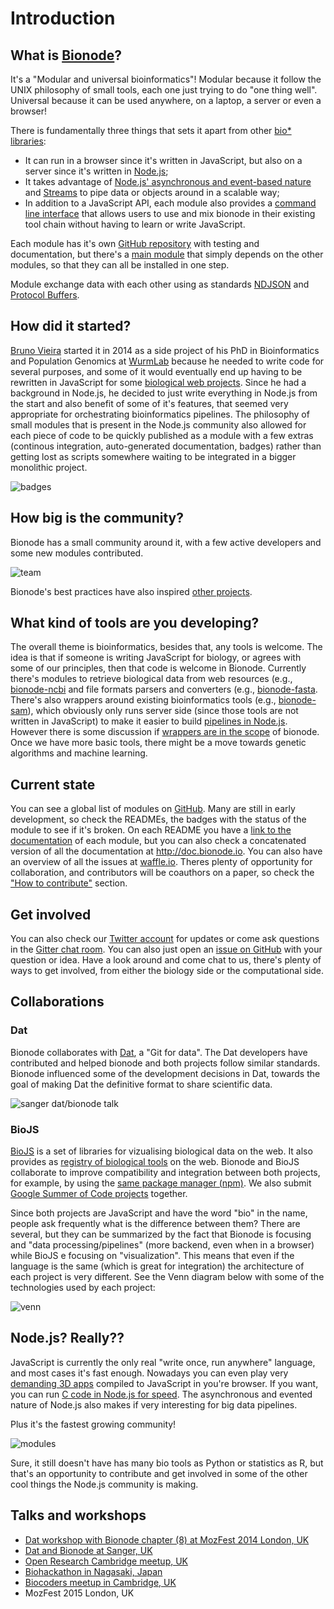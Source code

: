 # Introduction

## What is [Bionode](http://bionode.io)?
It's a "Modular and universal bioinformatics"! Modular because it follow the UNIX philosophy of small tools, each one just trying to do "one thing well". Universal because it can be used anywhere, on a laptop, a server or even a browser!

There is fundamentally three things that sets it apart from other [bio* libraries](http://www.open-bio.org/wiki/Projects#Main_projects):
* It can run in a browser since it's written in JavaScript, but also on a server since it's written in [Node.js](http://nodejs.org);
* It takes advantage of [Node.js' asynchronous and event-based nature](https://nodejs.org/en/about) and [Streams](http://joshondesign.com/2014/06/25/nodestreamsareawesome) to pipe data or objects around in a scalable way;
* In addition to a JavaScript API, each module also provides a [command line interface](https://github.com/bionode/bionode-ncbi#command-line-examples) that allows users to use and mix bionode in their existing tool chain without having to learn or write JavaScript.

Each module has it's own [GitHub repository](http://github.com/bionode) with testing and documentation, but there's a [main module](http://github.com/bionode/bionode) that simply depends on the other modules, so that they can all be installed in one step.

Module exchange data with each other using as standards [NDJSON](http://ndjson.org) and [Protocol Buffers](https://developers.google.com/protocol-buffers).

## How did it started?
[Bruno Vieira](http://bmpvieira.com) started it in 2014 as a side project of his PhD in Bioinformatics and Population Genomics at [WurmLab](http://wurmlab.github.io) because he needed to write code for several purposes, and some of it would eventually end up having to be rewritten in JavaScript for some [biological web projects](http://wurmlab.github.io/tools/).
Since he had a background in Node.js, he decided to just write everything in Node.js from the start and also benefit of some of it's features, that seemed very appropriate for orchestrating bioinformatics pipelines. The philosophy of small modules that is present in the Node.js community also allowed for each piece of code to be quickly published as a module with a few extras (continous integration, auto-generated documentation, badges) rather than getting lost as scripts somewhere waiting to be integrated in a bigger monolithic project.

![badges](/static/img/badges.png)

## How big is the community?
Bionode has a small community around it, with a few active developers and some new modules contributed.

![team](/static/img/team.png)

Bionode's best practices have also inspired [other projects](https://github.com/hydronode/hydronode).

## What kind of tools are you developing?
The overall theme is bioinformatics, besides that, any tools is welcome. The idea is that if someone is writing JavaScript for biology, or agrees with some of our principles, then that code is welcome in Bionode.
Currently there's modules to retrieve biological data from web resources (e.g., [bionode-ncbi](http://github.com/bionode/bionode-ncbi) and file formats parsers and converters (e.g., [bionode-fasta](http://github.com/bionode/bionode-fasta). There's also wrappers around existing bioinformatics tools (e.g., [bionode-sam](http://github.com/bionode/bionode-sam)), which obviously only runs server side (since those tools are not written in JavaScript) to make it easier to build [pipelines in Node.js](https://github.com/bionode/bionode-example-dat-gasket#bionode-example-with-dat-and-gasket). However there is some discussion if [wrappers are in the scope](http://github.com/bionode/bionode/issues/29) of bionode.
Once we have more basic tools, there might be a move towards genetic algorithms and machine learning.

## Current state
You can see a global list of modules on [GitHub](https://github.com/bionode/bionode#list-of-modules). Many are still in early development, so check the READMEs, the badges with the status of the module to see if it's broken. On each README you have a [link to the documentation](https://github.com/bionode/bionode-ncbi#usage) of each module, but you can also check a concatenated version of all the documentation at http://doc.bionode.io.
You can also have an overview of all the issues at [waffle.io](http://waffle.io/bionode/bionode). Theres plenty of opportunity for collaboration, and contributors will be coauthors on a paper, so check the ["How to contribute"](/guide/11-how-to-contribute.html) section.  

## Get involved
You can also check our [Twitter account](twitter.com/bionode) for updates or come ask questions in the [Gitter chat room](http://gitter.im/bionode/bionode). You can also just open an [issue on GitHub](http://github.com/bionode/bionode/issues) with your question or idea. Have a look around and come chat to us, there's plenty of ways to get involved, from either the biology side or the computational side.

## Collaborations
### Dat
Bionode collaborates with [Dat](http://dat-data.com), a "Git for data". The Dat developers have contributed and helped bionode and both projects follow similar standards. Bionode influenced some of the development decisions in Dat, towards the goal of making Dat the definitive format to share scientific data.

![sanger dat/bionode talk](/static/img/sanger.jpg)

### BioJS
[BioJS](http://biojs.net) is a set of libraries for vizualising biological data on the web. It also provides as [registry of biological tools](http://biojs.io) on the web. Bionode and BioJS collaborate to improve compatibility and integration between both projects, for example, by using the [same package manager (npm)](http://github.com/bionode/bionode/issues/9). We also submit [Google Summer of Code projects](http://biojs.net/gsoc/2015/) together.

Since both projects are JavaScript and have the word "bio" in the name, people ask frequently what is the difference between them? There are several, but they can be summarized by the fact that Bionode is focusing and "data processing/pipelines" (more backend, even when in a browser) while BioJS e focusing on "visualization". This means that even if the language is the same (which is great for integration) the architecture of each project is very different. See the Venn diagram below with some of the technologies used by each project:

![venn](/static/img/venn.png)

## Node.js? Really??
JavaScript is currently the only real "write once, run anywhere" language, and most cases it's fast enough. Nowadays you can even play very [demanding 3D apps](https://blog.mozilla.org/blog/2014/03/12/mozilla-and-epic-preview-unreal-engine-4-running-in-firefox/) compiled to JavaScript in you're browser. If you want, you can run [C code in Node.js for speed](http://www.benfarrell.com/2013/01/03/c-and-node-js-an-unholy-combination-but-oh-so-right/).
The asynchronous and evented nature of Node.js also makes if very interesting for big data pipelines.

Plus it's the fastest growing community!

![modules](/static/img/modules.png)

Sure, it still doesn't have has many bio tools as Python or statistics as R, but that's an opportunity to contribute and get involved in some of the other cool things the Node.js community is making.

## Talks and workshops

* [Dat workshop with Bionode chapter (8) at MozFest 2014 London, UK](http://try-dat.com)
* [Dat and Bionode at Sanger, UK](https://www.youtube.com/watch?v=Ef17lkx7s0U)
* [Open Research Cambridge meetup, UK](http://www.eventbrite.co.uk/e/building-collaborative-workflows-for-scientific-data-tickets-14527561327)
* [Biohackathon in Nagasaki, Japan](https://www.youtube.com/watch?v=9MoI1IFRdvc&index=15&list=PL0uaKHgcG00bSajcVd8qIQ__Mss8xkPoH)
* [Biocoders meetup in Cambridge, UK](http://www.meetup.com/biocoders/events/225520856/)
* MozFest 2015 London, UK
